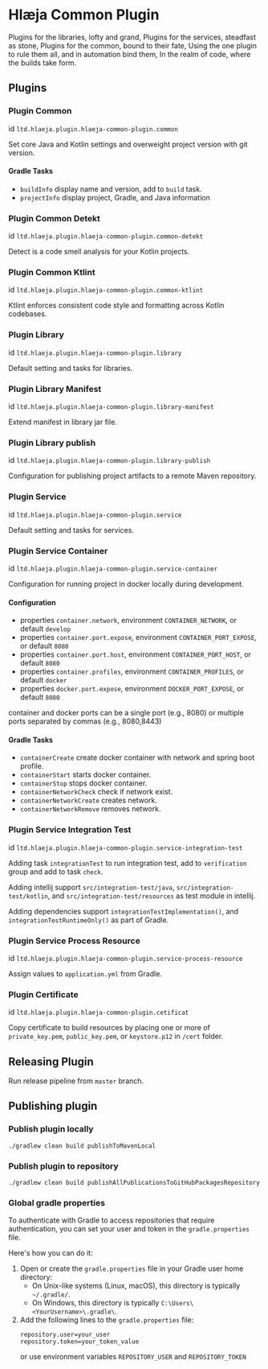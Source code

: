 # Hlæja Common Plugin

Plugins for the libraries, lofty and grand, Plugins for the services, steadfast as stone, Plugins for the common, bound to their fate, Using the one plugin to rule them all, and in automation bind them, In the realm of code, where the builds take form.

## Plugins

### Plugin Common

id `ltd.hlaeja.plugin.hlaeja-common-plugin.common`

Set core Java and Kotlin settings and overweight project version with git version.

#### Gradle Tasks

* `buildInfo` display name and version, add to `build` task.
* `projectInfo` display project, Gradle, and Java information

### Plugin Common Detekt

id `ltd.hlaeja.plugin.hlaeja-common-plugin.common-detekt`

Detect is a code smell analysis for your Kotlin projects.

### Plugin Common Ktlint

id `ltd.hlaeja.plugin.hlaeja-common-plugin.common-ktlint`

Ktlint enforces consistent code style and formatting across Kotlin codebases.

### Plugin Library

id `ltd.hlaeja.plugin.hlaeja-common-plugin.library`

Default setting and tasks for libraries.

### Plugin Library Manifest

id `ltd.hlaeja.plugin.hlaeja-common-plugin.library-manifest`

Extend manifest in library jar file.

### Plugin Library publish

id `ltd.hlaeja.plugin.hlaeja-common-plugin.library-publish`

Configuration for publishing project artifacts to a remote Maven repository.

### Plugin Service

id `ltd.hlaeja.plugin.hlaeja-common-plugin.service`

Default setting and tasks for services.

### Plugin Service Container

id `ltd.hlaeja.plugin.hlaeja-common-plugin.service-container`

Configuration for running project in docker locally during development.

#### Configuration

* properties `container.network`, environment `CONTAINER_NETWORK`, or default `develop`
* properties `container.port.expose`, environment `CONTAINER_PORT_EXPOSE`, or default `8080`
* properties `container.port.host`, environment `CONTAINER_PORT_HOST`, or default `8080`
* properties `container.profiles`, environment `CONTAINER_PROFILES`, or default `docker`
* properties `docker.port.expose`, environment `DOCKER_PORT_EXPOSE`, or default `8080` 

container and docker ports can be a single port (e.g., 8080) or multiple ports separated by commas (e.g., 8080,8443)

#### Gradle Tasks

* `containerCreate` create docker container with network and spring boot profile.
* `containerStart` starts docker container.
* `containerStop` stops docker container.
* `containerNetworkCheck` check if network exist.
* `containerNetworkCreate` creates network.
* `containerNetworkRemove` removes network.

### Plugin Service Integration Test

id `ltd.hlaeja.plugin.hlaeja-common-plugin.service-integration-test`

Adding task `integrationTest` to run integration test, add to `verification` group and add to task `check`.

Adding intellij support `src/integration-test/java`, `src/integration-test/kotlin`, and `src/integration-test/resources` as test module in intellij.

Adding dependencies support `integrationTestImplementation()`, and `integrationTestRuntimeOnly()` as part of Gradle.

### Plugin Service Process Resource

id `ltd.hlaeja.plugin.hlaeja-common-plugin.service-process-resource`

Assign values to `application.yml` from Gradle.

### Plugin Certificate

id `ltd.hlaeja.plugin.hlaeja-common-plugin.cetificat`

Copy certificate to build resources by placing one or more of `private_key.pem`, `public_key.pem`, or `keystore.p12` in `/cert` folder.  

## Releasing Plugin

Run release pipeline from `master` branch.

## Publishing plugin

### Publish plugin locally

```shell
./gradlew clean build publishToMavenLocal
```

### Publish plugin to repository

```shell
./gradlew clean build publishAllPublicationsToGitHubPackagesRepository
```

### Global gradle properties

To authenticate with Gradle to access repositories that require authentication, you can set your user and token in the `gradle.properties` file.

Here's how you can do it:

1. Open or create the `gradle.properties` file in your Gradle user home directory:
   - On Unix-like systems (Linux, macOS), this directory is typically `~/.gradle/`.
   - On Windows, this directory is typically `C:\Users\<YourUsername>\.gradle\`.
2. Add the following lines to the `gradle.properties` file:
    ```properties
    repository.user=your_user
    repository.token=your_token_value
    ```
   or use environment variables `REPOSITORY_USER` and `REPOSITORY_TOKEN`

